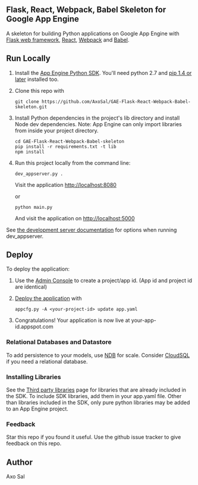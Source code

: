 ## Flask, React, Webpack, Babel Skeleton for Google App Engine

A skeleton for building Python applications on Google App Engine with
[Flask web framework](http://flask.pocoo.org), [React](https://facebook.github.io/react/), [Webpack](https://webpack.github.io/) and [Babel](https://babeljs.io/).

## Run Locally
1. Install the [App Engine Python SDK](https://developers.google.com/appengine/downloads).
You'll need python 2.7 and [pip 1.4 or later](http://www.pip-installer.org/en/latest/installing.html) installed too.

2. Clone this repo with

   ```
   git clone https://github.com/AxoSal/GAE-Flask-React-Webpack-Babel-skeleton.git
   ```
3. Install Python dependencies in the project's lib directory and install Node dev dependencies.
   Note: App Engine can only import libraries from inside your project directory.

   ```
   cd GAE-Flask-React-Webpack-Babel-skeleton
   pip install -r requirements.txt -t lib
   npm install
   ```
4. Run this project locally from the command line:

   ```
   dev_appserver.py .
   ```
   Visit the application [http://localhost:8080](http://localhost:8080)

   or

   ```
   python main.py
   ```
   And visit the application on [http://localhost:5000](http://localhost:5000)


See [the development server documentation](https://developers.google.com/appengine/docs/python/tools/devserver)
for options when running dev_appserver.

## Deploy
To deploy the application:

1. Use the [Admin Console](https://appengine.google.com) to create a
   project/app id. (App id and project id are identical)
1. [Deploy the
   application](https://developers.google.com/appengine/docs/python/tools/uploadinganapp) with

   ```
   appcfg.py -A <your-project-id> update app.yaml
   ```
1. Congratulations!  Your application is now live at your-app-id.appspot.com

### Relational Databases and Datastore
To add persistence to your models, use
[NDB](https://developers.google.com/appengine/docs/python/ndb/) for
scale.  Consider
[CloudSQL](https://developers.google.com/appengine/docs/python/cloud-sql)
if you need a relational database.

### Installing Libraries
See the [Third party
libraries](https://developers.google.com/appengine/docs/python/tools/libraries27)
page for libraries that are already included in the SDK.  To include SDK
libraries, add them in your app.yaml file. Other than libraries included in
the SDK, only pure python libraries may be added to an App Engine project.

### Feedback
Star this repo if you found it useful. Use the github issue tracker to give
feedback on this repo.

## Author
Axo Sal
